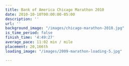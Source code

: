 ```yaml
---
title: Bank of America Chicago Marathon 2010
date: 2010-10-10T00:00:00-05:00
description: ''
url: ''
background_image: "/images/chicago-marathon-2010.jpg"
is_time_period: false
finish_time: '4:49:27'
average_pace: 11:02 min / mile
placement: 20,166th
loading_image: "/images/2009-marathon-loading-5.jpg"

---
```

